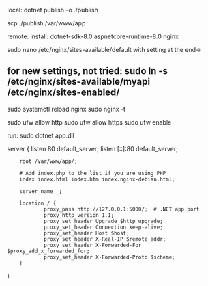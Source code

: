 local:
dotnet publish -o ./publish 

scp ./publish /var/www/app

remote:
install: 
dotnet-sdk-8.0
aspnetcore-runtime-8.0
nginx

sudo nano /etc/nginx/sites-available/default with setting at the end->
## for new settings, not tried: sudo ln -s /etc/nginx/sites-available/myapi /etc/nginx/sites-enabled/
sudo systemctl reload nginx
sudo nginx -t

sudo ufw allow http
sudo ufw allow https
sudo ufw enable

run:
sudo dotnet app.dll




server {
        listen 80 default_server;
        listen [::]:80 default_server;

        root /var/www/app/;

        # Add index.php to the list if you are using PHP
        index index.html index.htm index.nginx-debian.html;

        server_name _;

        location / {
                proxy_pass http://127.0.0.1:5000/;  # .NET app port
                proxy_http_version 1.1;
                proxy_set_header Upgrade $http_upgrade;
                proxy_set_header Connection keep-alive;
                proxy_set_header Host $host;
                proxy_set_header X-Real-IP $remote_addr;
                proxy_set_header X-Forwarded-For $proxy_add_x_forwarded_for;
                proxy_set_header X-Forwarded-Proto $scheme;
        }
}
